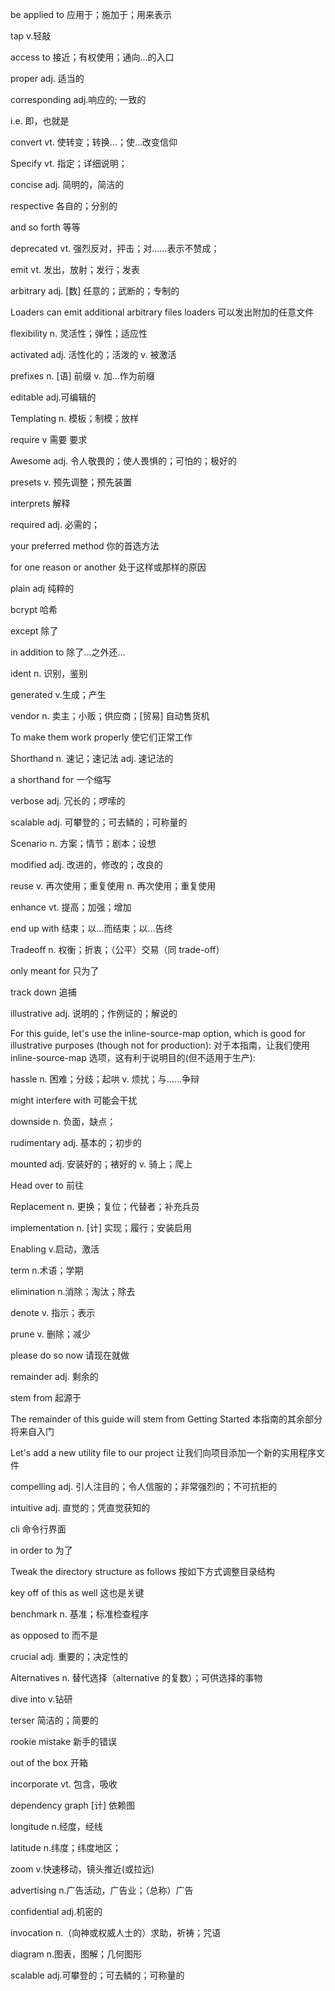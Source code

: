 be applied to 应用于；施加于；用来表示

tap v.轻敲

access to 接近；有权使用；通向...的入口

proper adj. 适当的

corresponding adj.响应的; 一致的

i.e. 即，也就是

convert vt. 使转变；转换…；使…改变信仰

Specify vt. 指定；详细说明；

concise adj. 简明的，简洁的

respective 各自的；分别的

and so forth 等等

deprecated vt. 强烈反对，抨击；对……表示不赞成；

emit vt. 发出，放射；发行；发表

arbitrary adj. [数] 任意的；武断的；专制的

Loaders can emit additional arbitrary files loaders 可以发出附加的任意文件

flexibility n. 灵活性；弹性；适应性

activated adj. 活性化的；活泼的 v. 被激活

prefixes n. [语] 前缀 v. 加…作为前缀

editable adj.可编辑的

Templating n. 模板；制模；放样

require v 需要 要求

Awesome adj. 令人敬畏的；使人畏惧的；可怕的；极好的

presets v. 预先调整；预先装置

interprets 解释

required adj. 必需的；

your preferred method 你的首选方法

for one reason or another 处于这样或那样的原因

plain adj 纯粹的

bcrypt 哈希

except 除了

in addition to 除了...之外还...

ident n. 识别，鉴别

generated v.生成；产生

vendor n. 卖主；小贩；供应商；[贸易] 自动售货机

To make them work properly 使它们正常工作

Shorthand n. 速记；速记法 adj. 速记法的

a shorthand for 一个缩写

verbose adj. 冗长的；啰嗦的

scalable adj. 可攀登的；可去鳞的；可称量的

Scenario n. 方案；情节；剧本；设想

modified adj. 改进的，修改的；改良的

reuse v. 再次使用；重复使用 n. 再次使用；重复使用

enhance vt. 提高；加强；增加

end up with 结束；以…而结束；以…告终

Tradeoff n. 权衡；折衷；（公平）交易（同 trade-off）

only meant for 只为了

track down 追捕

illustrative adj. 说明的；作例证的；解说的

For this guide, let's use the inline-source-map option, which is good for illustrative purposes (though not for production): 对于本指南，让我们使用 inline-source-map 选项，这有利于说明目的(但不适用于生产):

hassle n. 困难；分歧；起哄 v. 烦扰；与……争辩

might interfere with 可能会干扰

downside n. 负面，缺点；

rudimentary adj. 基本的；初步的

mounted adj. 安装好的；裱好的 v. 骑上；爬上

Head over to 前往

Replacement n. 更换；复位；代替者；补充兵员

implementation n. [计] 实现；履行；安装启用

Enabling v.启动，激活

term n.术语；学期

elimination n.消除；淘汰；除去

denote v. 指示；表示

prune v. 删除；减少

please do so now 请现在就做

remainder adj. 剩余的

stem from 起源于

The remainder of this guide will stem from Getting Started 本指南的其余部分将来自入门

Let's add a new utility file to our project 让我们向项目添加一个新的实用程序文件

compelling adj. 引人注目的；令人信服的；非常强烈的；不可抗拒的

intuitive adj. 直觉的；凭直觉获知的

cli 命令行界面

in order to 为了

Tweak the directory structure as follows 按如下方式调整目录结构

key off of this as well
这也是关键

benchmark n. 基准；标准检查程序

as opposed to 而不是

crucial adj. 重要的；决定性的

Alternatives n. 替代选择（alternative 的复数）；可供选择的事物

dive into v.钻研

terser 简洁的；简要的

rookie mistake 新手的错误

out of the box 开箱

incorporate vt. 包含，吸收

dependency graph [计] 依赖图

longitude n.经度，经线

latitude n.纬度；纬度地区；

zoom v.快速移动，镜头推近(或拉远)

advertising n.广告活动，广告业；（总称）广告

confidential adj.机密的

invocation n.（向神或权威人士的）求助，祈祷；咒语

diagram n.图表，图解；几何图形

scalable adj.可攀登的；可去鳞的；可称量的

